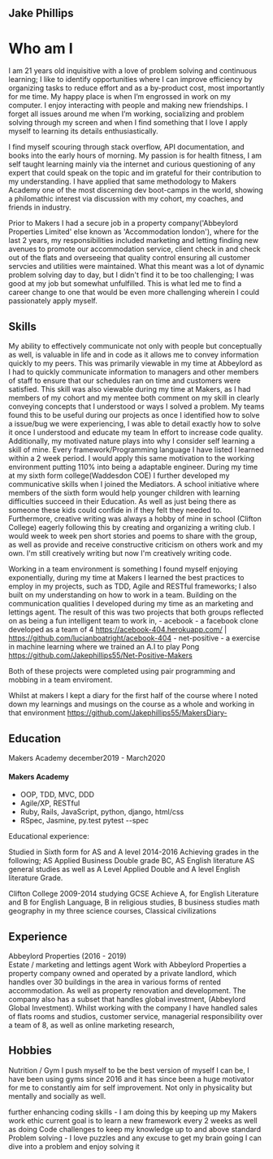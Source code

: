 ## Jake Phillips

# Who am I
I am 21 years old inquisitive with a love of problem solving and continuous learning; I like to identify opportunities where I can improve efficiency by organizing tasks to reduce effort and as a by-product cost, most importantly for me time. My happy place is when I’m engrossed in work on my computer. I enjoy interacting with people and making new friendships. I forget all issues around me when I’m working, socializing and problem solving through my screen and when I find something that I love I apply myself to learning its details enthusiastically.

I find myself scouring through stack overflow, API documentation, and books into the early hours of morning. My passion is for health fitness, I am self taught learning mainly via the internet and curious questioning of any expert that could speak on the topic and im grateful for their contribution to my understanding. I have applied that same methodology to Makers Academy one of the most discerning dev boot-camps in the world, showing a philomathic interest via discussion with my cohort, my coaches, and friends in industry.  

Prior to Makers I had a secure job in a property company('Abbeylord Properties Limited' else known as 'Accommodation london'), where for the last 2 years, my responsibilities included marketing and letting finding new avenues to promote our accommodation service, client check in and check out of the flats and overseeing that quality control ensuring all customer servcies and utilities were maintained. What this meant was a lot of dynamic problem solving day to day, but I didn't find it to be too challenging; I was good at my job but somewhat unfulfilled. This is what led me to find a career change to one that would be even more challenging wherein I could passionately apply myself.   

## Skills
My ability to effectively communicate not only with people but conceptually as well, is valuable in life and in code as it allows me to convey information quickly to my peers. This was primarily viewable in my time at Abbeylord as I had to quickly communicate information to managers and other members of staff to ensure that our schedules ran on time and customers were satisfied. This skill was also viewable during my time at Makers, as I had members of my cohort and my mentee both comment on my skill in clearly conveying concepts that I understood or ways I solved a problem. My teams found this to be useful during our projects as once I identified how to solve a issue/bug we were experiencing, I was able to detail exactly how to solve it once I understood and educate my team In effort to increase code quality.
Additionally, my motivated nature plays into why I consider self learning a skill of mine. Every framework/Programming language I have listed I learned within a 2 week period. I would apply this same motivation to the working environment putting 110% into being a adaptable engineer. 
During my time at my sixth form college(Waddesdon COE) I further developed my communicative skills when I joined the Mediators. A school initiative where members of the sixth form would help younger children with learning difficulties succeed in their Education. As well as just being there as someone these kids could confide in if they felt they needed to.
Furthermore, creative writing was always a hobby of mine in school (Clifton College) eagerly following this by creating and organizing a writing club. I would week to week pen short stories and poems to share with the group, as well as provide and receive constructive criticism on others work and my own. I'm still creatively writing but now I'm creatively writing code.

Working in a team environment is something I found myself enjoying exponentially, during my time at Makers I learned the best practices to employ in my projects, such as TDD, Agile and RESTful frameworks; I also built on my understanding on how to work in a team. Building on the communication qualities I developed during my time as an marketing and lettings agent. The result of this was two projects that both groups reflected on as being a fun intelligent team to work in,
    - acebook - a facebook clone developed as a team of 4 https://acebook-404.herokuapp.com/ | https://github.com/lucianboatright/acebook-404
    - net-positive - a exercise in machine learning where we trained an A.I to play Pong https://github.com/Jakephillips55/Net-Positive-Makers 

Both of these projects were completed using pair programming and mobbing in a team enviroment.

Whilst at makers I kept a diary for the first half of the course where I noted down my learnings and musings on the course as a whole and working in that environment https://github.com/Jakephillips55/MakersDiary-
## Education
Makers Academy december2019 - March2020
#### Makers Academy 

- OOP, TDD, MVC, DDD
- Agile/XP, RESTful
- Ruby, Rails, JavaScript, python, django, html/css 
- RSpec, Jasmine, py.test pytest --spec

Educational experience:

Studied in Sixth form for AS and A level 2014-2016 Achieving grades in the following; AS Applied Business Double grade BC, AS English literature AS general studies as well as A Level Applied Double and A level English literature Grade.

Clifton College
2009-2014 studying GCSE Achieve A, for English Literature and B for English Language, B in religious studies, B business studies math geography in my three science courses, Classical civilizations

## Experience

Abbeylord Properties (2016 - 2019)    
Estate / marketing and lettings agent
Work with Abbeylord Properties a property company owned and operated by a private landlord, which handles over 30 buildings in the area in various forms of rented accommodation. As well as property renovation and development. The company also has a subset that handles global investment, (Abbeylord Global Investment). Whilst working with the company I have handled sales of flats rooms and studios, customer service, managerial responsibility over a team of 8, as well as  online marketing research,   

## Hobbies
Nutrition / Gym
I push myself to be the best version of myself I can be, I have been using gyms since 2016 and it has since been a huge motivator for me to constantly aim for self improvement. Not only in physicality but mentally and socially as well.

further enhancing coding skills - I am doing this by keeping up my Makers work ethic current goal is to learn a new framework every 2 weeks as well as doing Code challenges to keep my knowledge up to and above standard 
Problem solving - I love puzzles and any excuse to get my brain going I can dive into a problem and enjoy solving it 

